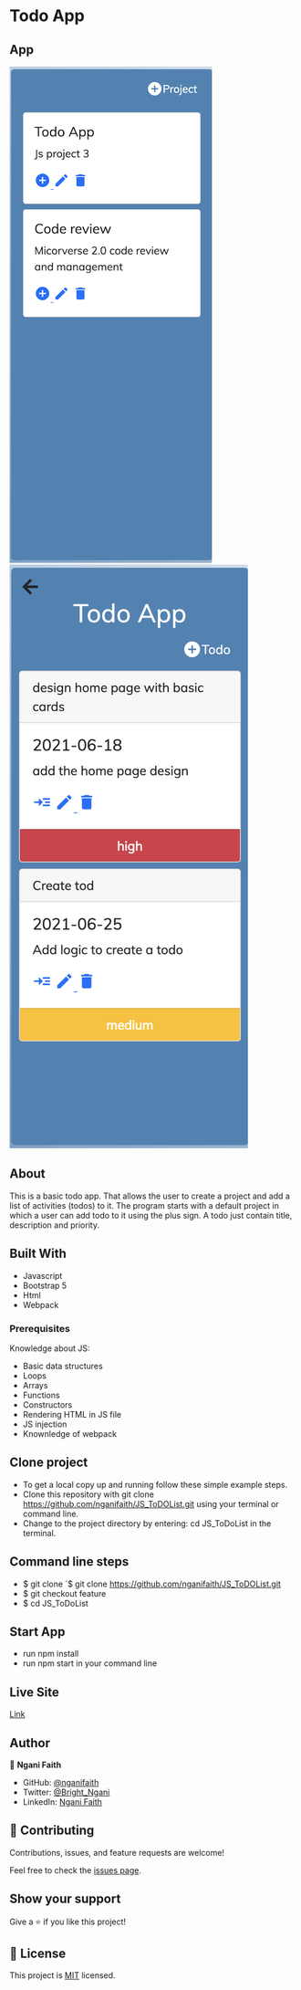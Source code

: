 # Todo App

[](https://img.shields.io/badge/Microverse-blueviolet)

## App

![home](./assets/home.png)
![todos](./assets/todo.png)

## About

This is a basic todo app. That allows the user to create a project and add a list of activities (todos) to it.
The program starts with a default project in which a user can add todo to it using the plus sign.
A todo just contain title, description and priority.

## Built With

- Javascript
- Bootstrap 5
- Html
- Webpack

### Prerequisites

Knowledge about JS:

- Basic data structures
- Loops
- Arrays
- Functions
- Constructors
- Rendering HTML in JS file
- JS injection
- Knownledge of webpack

## Clone project

- To get a local copy up and running follow these simple example steps.
- Clone this repository with git clone https://github.com/nganifaith/JS_ToDOList.git using your terminal or command line.
- Change to the project directory by entering: cd JS_ToDoList in the terminal.

## Command line steps

- $ git clone `$ git clone https://github.com/nganifaith/JS_ToDOList.git
- $ git checkout feature
- $ cd JS_ToDoList

## Start App

- run npm install
- run npm start in your command line

## Live Site

[Link](https://silly-colden-09da2e.netlify.app/#)

## Author

👤 **Ngani Faith**

- GitHub: [@nganifaith](https://github.com/nganifaith)
- Twitter: [@Bright_Ngani](https://twitter.com/bright_ngani)
- LinkedIn: [Ngani Faith](https://www.linkedin.com/in/ngani-faith/)

## 🤝 Contributing

Contributions, issues, and feature requests are welcome!

Feel free to check the [issues page](https://github.com/nganifaith/JS_ToDOList/issues).

## Show your support

Give a ⭐️ if you like this project!

## 📝 License

This project is [MIT](https://choosealicense.com/licenses/mit/) licensed.
